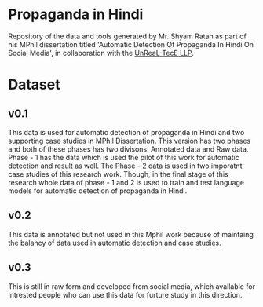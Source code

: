# Propaganda in Hindi
Repository of the data and tools generated by Mr. Shyam Ratan as part of his MPhil dissertation titled 'Automatic Detection Of Propaganda In Hindi On Social Media', in collaboration with the [UnReaL-TecE LLP](http://unreal-tece.co.in/).

# Dataset
## v0.1 
This data is used for automatic detection of propaganda in Hindi and two supporting case studies in MPhil Dissertation.
This version has two phases and both of these phases has two divisons: Annotated data and Raw data. Phase - 1 has the data which is used the pilot of this work for automatic detection and result as well. The Phase - 2 data is used in two imporatnt case studies of this research work. Though, in the final stage of this research whole data of phase - 1 and 2 is used to train and test language models for automatic detection of propaganda in Hindi. 

## v0.2 
This data is annotated but not used in this Mphil work because of maintaing the balancy of data used in automatic detection and case studies.  

## v0.3 
This is still in raw form and developed from social media, which available for intrested people who can use this data for furture study in this direction.
